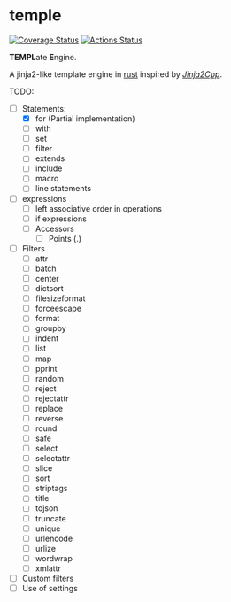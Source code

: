 # temple
[![Coverage Status](https://coveralls.io/repos/github/morenol/temple/badge.svg?branch=master)](https://coveralls.io/github/morenol/temple?branch=master)
[![Actions Status](https://github.com/morenol/temple/workflows/CI/badge.svg)](https://github.com/morenol/temple/actions)



**TEMPL**ate **E**ngine. 

A jinja2-like template engine in [rust] inspired by  *[Jinja2Cpp]*.

[Jinja2Cpp]: https://github.com/jinja2cpp/jinja2cpp
[rust]: https://www.rust-lang.org

TODO:

- [ ] Statements:
  - [x] for (Partial implementation)
  - [ ] with
  - [ ] set
  - [ ] filter
  - [ ] extends
  - [ ] include
  - [ ] macro
  - [ ] line statements
- [ ] expressions
  - [ ] left associative order in operations
  - [ ] if expressions
  - [ ] Accessors
    - [ ] Points (.) 
- [ ] Filters
  - [ ] attr
  - [ ] batch
  - [ ] center
  - [ ] dictsort
  - [ ] filesizeformat
  - [ ] forceescape
  - [ ] format
  - [ ] groupby
  - [ ] indent
  - [ ] list
  - [ ] map
  - [ ] pprint
  - [ ] random
  - [ ] reject
  - [ ] rejectattr
  - [ ] replace
  - [ ] reverse
  - [ ] round
  - [ ] safe
  - [ ] select
  - [ ] selectattr
  - [ ] slice
  - [ ] sort
  - [ ] striptags
  - [ ] title
  - [ ] tojson
  - [ ] truncate
  - [ ] unique
  - [ ] urlencode
  - [ ] urlize
  - [ ] wordwrap
  - [ ] xmlattr
- [ ] Custom filters
- [ ] Use of settings

